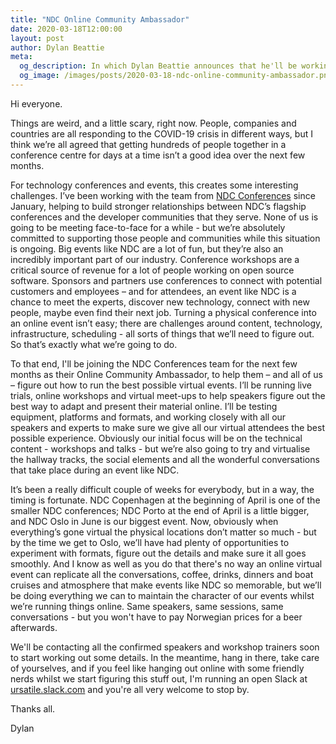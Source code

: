 ```yaml
---
title: "NDC Online Community Ambassador"
date: 2020-03-18T12:00:00
layout: post
author: Dylan Beattie
meta: 
  og_description: In which Dylan Beattie announces that he'll be working with NDC Conferences for the next three months to help them figure out how to do this whole virtual online conference thing.
  og_image: /images/posts/2020-03-18-ndc-online-community-ambassador.png
---
```


Hi everyone.

Things are weird, and a little scary, right now. People, companies and countries are all responding to the COVID-19 crisis in different ways, but I think we’re all agreed that getting hundreds of people together in a conference centre for days at a time isn’t a good idea over the next few months.

For technology conferences and events, this creates some interesting challenges. I’ve been working with the team from [NDC Conferences](https://ndcconferences.com/) since January, helping to build stronger relationships between NDC’s flagship conferences and the developer communities that they serve. None of us is going to be meeting face-to-face for a while - but we’re absolutely committed to supporting those people and communities while this situation is ongoing. Big events like NDC are a lot of fun, but they’re also an incredibly important part of our industry. Conference workshops are a critical source of revenue for a lot of people working on open source software. Sponsors and partners use conferences to connect with potential customers and employees – and for attendees, an event like NDC is a chance to meet the experts, discover new technology, connect with new people, maybe even find their next job. Turning a physical conference into an online event isn’t easy; there are challenges around content, technology, infrastructure, scheduling - all sorts of things that we’ll need to figure out. So that’s exactly what we’re going to do. 

To that end, I'll be joining the NDC Conferences team for the next few months as their Online Community Ambassador, to help them – and all of us – figure out how to run the best possible virtual events. I’ll be running live trials, online workshops and virtual meet-ups to help speakers figure out the best way to adapt and present their material online. I’ll be testing equipment, platforms and formats, and working closely with all our speakers and experts to make sure we give all our virtual attendees the best possible experience. Obviously our initial focus will be on the technical content - workshops and talks - but we’re also going to try and virtualise the hallway tracks, the social elements and all the wonderful conversations that take place during an event like NDC. 

It’s been a really difficult couple of weeks for everybody, but in a way, the timing is fortunate. NDC Copenhagen at the beginning of April is one of the smaller NDC conferences; NDC Porto at the end of April is a little bigger, and NDC Oslo in June is our biggest event. Now, obviously when everything’s gone virtual the physical locations don’t matter so much - but by the time we get to Oslo, we’ll have had plenty of opportunities to experiment with formats, figure out the details and make sure it all goes smoothly. And I know as well as you do that there's no way an online virtual event can replicate all the conversations, coffee, drinks, dinners and boat cruises and atmosphere that make events like NDC so memorable, but we’ll be doing everything we can to maintain the character of our events whilst we’re running things online. Same speakers, same sessions, same conversations - but you won't have to pay Norwegian prices for a beer afterwards.

We'll be contacting all the confirmed speakers and workshop trainers soon to start working out some details. In the meantime, hang in there, take care of yourselves, and if you feel like hanging out online with some friendly nerds whilst we start figuring this stuff out, I'm running an open Slack at [ursatile.slack.com](https://join.slack.com/t/ursatile/shared_invite/zt-crtm2hly-EL2OKWozXeMvrvJ1y_Vong) and you're all very welcome to stop by.

Thanks all.

Dylan



